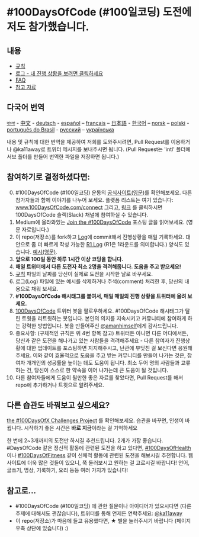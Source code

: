 # #100DaysOfCode (#100일코딩) 도전에 저도 참가했습니다.

## 내용

* [규칙](rules.md)
* [로그 - 내 진행 상황을 보려면 클릭하세요](log.md)
* [FAQ](FAQ.md)
* [참고 자료](resources.md)

## 다국어 번역
[বাংলা](../bn/README.md) - [中文](../ch/README.md) - [deutsch](../de/README.md) - [español](../es/README.md) – [français](../fr/FAQ-fr.md) – [日本語](../ja/README.md) - [한국어](../ko/README-ko.md) – [norsk](../no/README.md) –  [polski](../pl/README.md) - [português do Brasil](../pt-br/LEIAME.md) - [русский](../ru/README-ru.md) – [українська](../ua/README-ua.md) 

내용 및 규칙에 대한 번역을 제공하여 저희를 도와주시려면, Pull Request를 이용하거나 @ka11away로 트위터 메시지를 보내주시면 됩니다. (Pull Request는 'intl' 폴더에 서브 폴더를 만들어 번역한 파일을 저장하면 됩니다.)

## 참여하기로 결정하셨다면:

0.  #100DaysOfCode (#100일코딩) 운동의 [공식사이트(영문)](http://100daysofcode.com/)를 확인해보세요. 다른 참가자들과 함께 이야기를 나누어 보세요. 플랫폼 리스트는 여기 있습니다: www.100DaysOfCode.com/connect 그리고, [링크](https://100xcode.slack.com/join/shared_invite/enQtOTE0NjE3Nzc3ODg4LTY0NDliODc5YWYyODc1OWVmNTllYWRhMDZmMTQwMmI3MTY0N2UxYWQwYjRiMjEzZTI0ZTIzYTdkNWY4MWM5MzE) 를 클릭하시면 100DaysOfCode 슬랙(Slack) 채널에 참여하실 수 있습니다.
1.  Medium에 올라와있는 [Join the #100DaysOfCode](https://medium.freecodecamp.com/join-the-100daysofcode-556ddb4579e4) 포스팅 글을 읽어보세요. (영문 자료입니다.)
1.  이 repo(저장소)를 fork하고 [Log](log.md)에 commit해서 진행상황을 매일 기록하세요. 대안으로 좀 더 빠르게 작성 가능한 [R1 Log](r1-log.md) (R1은 1라운드를 의미합니다.) 양식도 있습니다. [예시(영문)](https://github.com/Kallaway/100-days-kallaway-log). 
1.  **앞으로 100일 동안 하루 1시간 이상 코딩을 합니다.**
1.  **매일 트위터에서 다른 도전자 최소 2명을 격려해줍니다. 도움을 주고 받으세요!**
1.  [규칙](rules.md) 파일의 날짜를 당신이 실제로 도전을 시작한 날로 바꾸세요.
1.  로그(Log) 파일에 있는 예시를 삭제하거나 주석(comment) 처리한 후, 당신의 내용으로 채워 보세요.
1.  **#100DaysOfCode 해시태그를 붙여서, 매일 매일의 진행 상황을 트위터에 올려 보세요.**
1.  [100DaysOfCode](https://twitter.com/_100DaysOfCode) 트위터 봇을 팔로우하세요. #100DaysOfCode 해시태그가 달린 트윗을 리트윗하는 봇입니다. 본인의 의지를 지속시키고 커뮤니티에 참여하게 하는 강력한 방법입니다. 봇을 만들어주신 [@amanhimself](https://twitter.com/amanhimself)에게 감사드립니다.
1.  중요사항: (구체적인 규칙은 위 4번 항목 참고) 트위터든 아니면 다른 어디에서든, 당신과 같은 도전을 해나가고 있는 사람들을 격려해주세요 - 다른 참여자가 진행상황에 대한 업데이트를 포스팅하면 지지해주시고, 난관에 부딪친 걸 보신다면 응원해 주세요. 이와 같이 효율적으로 도움을 주고 받는 커뮤니티를 만들어 나가는 것은, 참여자 개개인의 성공률을 높이는 데도 도움이 됩니다. 최소 두어 명의 사람들과 교류 하는 건, 당신이 스스로 한 약속을 이어 나가는데 큰 도움이 될 것입니다.
1.  다른 참여자들에게 도움이 될만한 좋은 자료를 찾았다면, Pull Request를 해서 repo에 추가하거나 트윗으로 알려주세요.  

## 다른 습관도 바꿔보고 싶으세요?

[the #100DaysOfX Challenges Project](http://100daysofx.com/) 를 확인해보세요. 습관을 바꾸면, 인생이 바뀝니다.
시작하기 좋은 시간은 **바로 지금**이라는 걸 기억하세요

한 번에 2~3개까지의 도전만 하시길 추천드립니다. 2개가 가장 좋습니다. #DaysOfCode 같은 정신적 활동에 관련된 도전을 하고 있다면, [#100DaysOfHealth](http://100daysofx.com/where-x-is/health/)이나 [#100DaysOfFitness](http://100daysofx.com/challenges/) 같이 신체적 활동에 관련된 도전을 해보시길 추천합니다. 웹사이트에 더욱 많은 것들이 있으니, 쭉 둘러보시고 원하는 걸 고르시길 바랍니다! 언어, 글쓰기, 명상, 기록하기, 요리 등등 여러 가지가 있습니다!

## 참고로...

* #100DaysOfCode (#100일코딩) 에 관한 질문이나 아이디어가 있으시다면 (다른 주제에 대해서도 괜찮습니다), 트위터를 통해 언제든 연락주세요: [@ka11away](https://twitter.com/ka11away)
* 이 repo(저장소)가 마음에 들고 유용했다면, &#9733; 별을 눌러주시기 바랍니다 (페이지 우측 상단에 있습니다) :)
